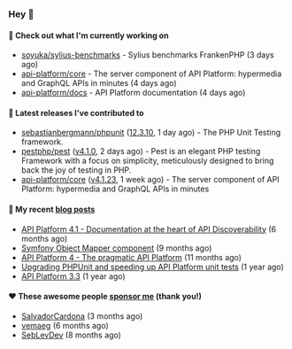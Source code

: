 ### Hey 👋

#### 👷 Check out what I'm currently working on

- [soyuka/sylius-benchmarks](https://github.com/soyuka/sylius-benchmarks) - Sylius benchmarks FrankenPHP (3 days ago)
- [api-platform/core](https://github.com/api-platform/core) - The server component of API Platform: hypermedia and GraphQL APIs in minutes (4 days ago)
- [api-platform/docs](https://github.com/api-platform/docs) - API Platform documentation (4 days ago)

#### 🔭 Latest releases I've contributed to

- [sebastianbergmann/phpunit](https://github.com/sebastianbergmann/phpunit) ([12.3.10](https://github.com/sebastianbergmann/phpunit/releases/tag/12.3.10), 1 day ago) - The PHP Unit Testing framework.
- [pestphp/pest](https://github.com/pestphp/pest) ([v4.1.0](https://github.com/pestphp/pest/releases/tag/v4.1.0), 2 days ago) - Pest is an elegant PHP testing Framework with a focus on simplicity, meticulously designed to bring back the joy of testing in PHP.
- [api-platform/core](https://github.com/api-platform/core) ([v4.1.23](https://github.com/api-platform/core/releases/tag/v4.1.23), 1 week ago) - The server component of API Platform: hypermedia and GraphQL APIs in minutes

#### 📜 My recent [blog posts](https://soyuka.me)

- [API Platform 4.1 - Documentation at the heart of API Discoverability](https://soyuka.me/api-platform-4-1-documentation-heart-api-discoverability/) (6 months ago)
- [Symfony Object Mapper component](https://soyuka.me/symfony-object-mapper-component/) (9 months ago)
- [API Platform 4 - The pragmatic API Platform](https://soyuka.me/api-platform-4-the-pragmatic-api-platform/) (11 months ago)
- [Upgrading PHPUnit and speeding up API Platform unit tests](https://soyuka.me/upgrading-phpunit-and-speeding-up-api-platform-unit-tests/) (1 year ago)
- [API Platform 3.3](https://soyuka.me/api-platform-3.3/) (1 year ago)

#### ❤️ These awesome people [sponsor me](https://github.com/sponsors/soyuka) (thank you!)

- [SalvadorCardona](https://github.com/SalvadorCardona) (3 months ago)
- [vemaeg](https://github.com/vemaeg) (6 months ago)
- [SebLevDev](https://github.com/SebLevDev) (8 months ago)

